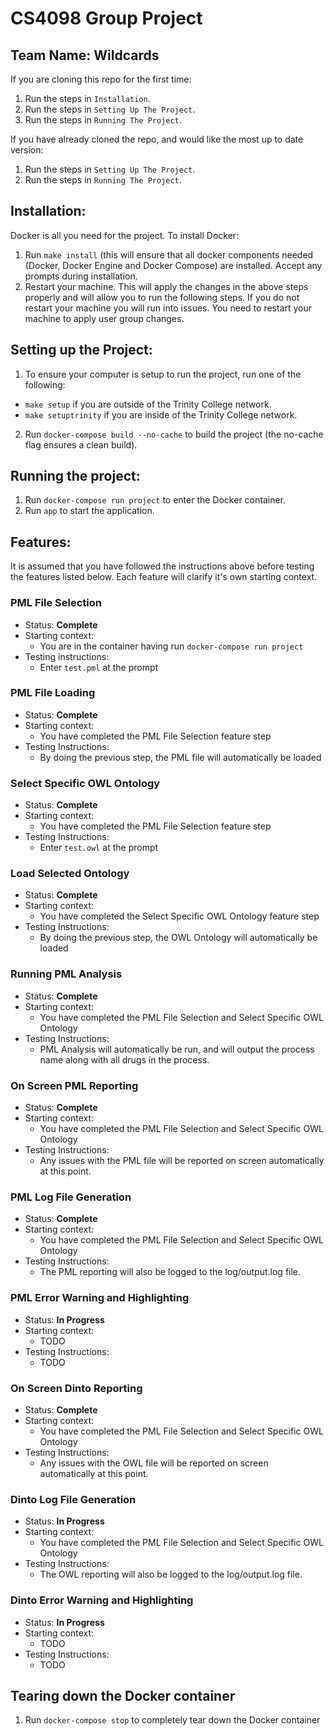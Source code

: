# CS4098 Group Project
## Team Name: Wildcards

If you are cloning this repo for the first time:

1. Run the steps in `Installation`.
2. Run the steps in `Setting Up The Project`.
3. Run the steps in `Running The Project`.

If you have already cloned the repo, and would like the most up to date version:

1. Run the steps in `Setting Up The Project`.
2. Run the steps in `Running The Project`.

## Installation:

Docker is all you need for the project. To install Docker:

1. Run `make install` (this will ensure that all docker components needed (Docker, Docker Engine and Docker Compose) are installed. Accept any prompts during installation.
2. Restart your machine. This will apply the changes in the above steps properly and will allow you to run the following steps. If you do not restart your machine you will run into issues. You need to restart your machine to apply user group changes.

## Setting up the Project:

1. To ensure your computer is setup to run the project, run one of the following:
 * `make setup` if you are outside of the Trinity College network.
 * `make setuptrinity` if you are inside of the Trinity College network.
2. Run `docker-compose build --no-cache` to build the project (the no-cache flag ensures a clean build).

## Running the project:

1. Run `docker-compose run project` to enter the Docker container.
2. Run `app` to start the application.

## Features:

It is assumed that you have followed the instructions above before testing the features listed below. Each feature will clarify it's own starting context.

### PML File Selection

* Status: **Complete**
* Starting context:
   * You are in the container having run `docker-compose run project`
* Testing instructions:
   * Enter `test.pml` at the prompt

### PML File Loading

* Status: **Complete**
* Starting context:
   * You have completed the PML File Selection feature step
* Testing Instructions:
   * By doing the previous step, the PML file will automatically be loaded 

### Select Specific OWL Ontology

* Status: **Complete**
* Starting context:
   * You have completed the PML File Selection feature step
* Testing Instructions:
   * Enter `test.owl` at the prompt

### Load Selected Ontology

* Status: **Complete**
* Starting context:
   * You have completed the Select Specific OWL Ontology feature step
* Testing Instructions:
   * By doing the previous step, the OWL Ontology will automatically be loaded

### Running PML Analysis 
* Status: **Complete**
* Starting context:
   * You have completed the PML File Selection and Select Specific OWL Ontology
* Testing Instructions:
   * PML Analysis will automatically be run, and will output the process name along with all drugs in the process.

### On Screen PML Reporting

* Status: **Complete**
* Starting context:
   * You have completed the PML File Selection and Select Specific OWL Ontology
* Testing Instructions:
   * Any issues with the PML file will be reported on screen automatically at this point.

### PML Log File Generation

* Status: **Complete**
* Starting context:
   * You have completed the PML File Selection and Select Specific OWL Ontology
* Testing Instructions:
   * The PML reporting will also be logged to the log/output.log file.

### PML Error Warning and Highlighting

* Status: **In Progress**
* Starting context:
   * TODO
* Testing Instructions:
   * TODO

### On Screen Dinto Reporting

* Status: **Complete**
* Starting context:
   * You have completed the PML File Selection and Select Specific OWL Ontology
* Testing Instructions:
   * Any issues with the OWL file will be reported on screen automatically at this point.

### Dinto Log File Generation

* Status: **In Progress**
* Starting context:
   * You have completed the PML File Selection and Select Specific OWL Ontology
* Testing Instructions:
   * The OWL reporting will also be logged to the log/output.log file.

### Dinto Error Warning and Highlighting

* Status: **In Progress**
* Starting context:
   * TODO
* Testing Instructions:
   * TODO

## Tearing down the Docker container

1. Run `docker-compose stop` to completely tear down the Docker container
